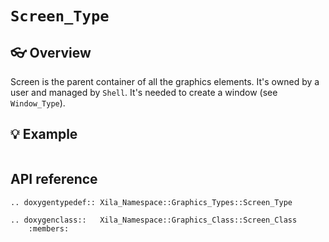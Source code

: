 # `Screen_Type`

## 👓 Overview

Screen is the parent container of all the graphics elements. It's owned by a user and managed by `Shell`. It's needed to create a window (see `Window_Type`).

## 💡 Example

```cpp
``` 

## API reference

```{eval-rst}
.. doxygentypedef:: Xila_Namespace::Graphics_Types::Screen_Type

.. doxygenclass::   Xila_Namespace::Graphics_Class::Screen_Class
    :members:
```